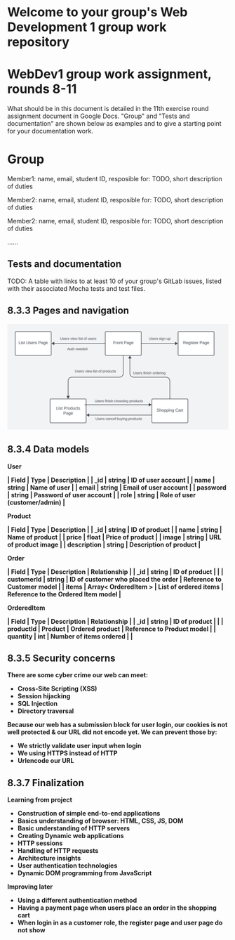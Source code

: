 # Welcome to your group's Web Development 1 group work repository

# WebDev1 group work assignment, rounds 8-11

What should be in this document is detailed in the 11th exercise round assignment document in Google Docs. "Group" and "Tests and documentation" are shown below as examples and to give a starting point for your documentation work.

# Group 

Member1:  name, email, student ID, 
resposible for: TODO, short description of duties 

Member2:  name, email, student ID, 
resposible for: TODO, short description of duties 


Member2:  name, email, student ID, 
resposible for: TODO, short description of duties 

......


## Tests and documentation

TODO: A table with links to at least 10 of your group's GitLab issues, listed with their associated Mocha tests and test files.

## 8.3.3 Pages and navigation

![Alt text](pages.png)

## 8.3.4 Data models

<b> User <b>

| Field | Type | Description |
| _id | string | ID of user account |
| name | string | Name of user |
| email | string | Email of user account |
| password | string | Password of user account |
| role | string | Role of user (customer/admin) |

<b> Product <b>

| Field | Type | Description |
| _id | string | ID of product |
| name | string | Name of product |
| price | float | Price of product |
| image | string | URL of product image |
| description | string | Description of product |

<b> Order <b>

| Field | Type | Description | Relationship |
| _id | string | ID of product | |
| customerId | string | ID of customer who placed the order | Reference to <b>Customer<b> model |
| items | Array< OrderedItem > | List of ordered items | Reference to the <b>Ordered Item<b> model |

<b> OrderedItem <b>

| Field | Type | Description | Relationship |
| _id | string | ID of product | |
| productId | Product | Ordered product | Reference to <b>Product<b> model |
| quantity | int | Number of items ordered | |

## 8.3.5 Security concerns

<b>There are some cyber crime our web can meet:</b>
* Cross-Site Scripting (XSS) 
* Session hijacking
* SQL Injection
* Directory traversal
  
<b>Because our web has a submission block for user login,  our cookies is not well protected & our URL did not encode yet.
We can prevent those by:</b>

* We strictly validate user input when login
* We using HTTPS instead of HTTP
* Urlencode our URL

## 8.3.7 Finalization
<b>Learning from project</b>
* Construction of simple end-to-end applications
* Basics understanding of browser: HTML, CSS, JS, DOM
* Basic understanding of HTTP servers
* Creating Dynamic web applications
* HTTP sessions
* Handling of HTTP requests
* Architecture insights
* User authentication technologies
* Dynamic DOM programming from JavaScript

<b>Improving later</b>
* Using a different authentication method
* Having a payment page when users place an order in the shopping cart
* When login in as a customer role, the register page and user page do not show
